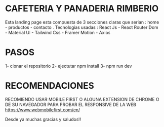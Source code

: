 # CAFETERIA Y PANADERIA RIMBERIO

Esta landing page esta compuesta de 3 secciones claras que serian : home - productos - contacto .
Tecnologias usadas : 
React Js - React Router Dom -  Material UI - Tailwind Css - Framer Motion - Axios

# PASOS

1- clonar el repositorio
2- ejectutar npm install 
3- npm run dev

# RECOMENDACIONES

RECOMIENDO USAR MOBILE FIRST O ALGUNA EXTENSION DE CHROME O DE SU NAVEGADOR PARA PROBAR EL RESPONSIVE DE LA WEB https://www.webmobilefirst.com/en/ 

Desde ya muchas gracias y saludos!!
  

